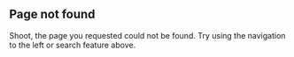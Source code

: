 ## Page not found

Shoot, the page you requested could not be found. Try using the navigation to the left or search feature above.
